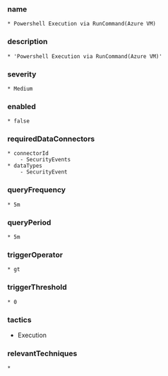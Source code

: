 ### name
	* Powershell Execution via RunCommand(Azure VM)
### description
	* 'Powershell Execution via RunCommand(Azure VM)'
### severity
	* Medium
### enabled
	* false
### requiredDataConnectors
	* connectorId
		- SecurityEvents
    * dataTypes
		- SecurityEvent
### queryFrequency
	* 5m
### queryPeriod
	* 5m
### triggerOperator
	* gt
### triggerThreshold
	* 0
### tactics
  - Execution
### relevantTechniques
	*
